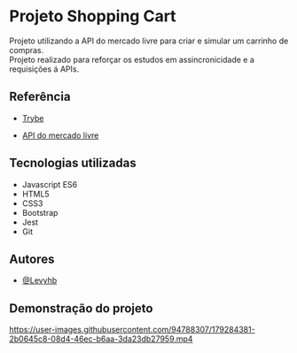# Projeto Shopping Cart

Projeto utilizando a API do mercado livre para criar e simular um carrinho de compras.  
Projeto realizado para reforçar os estudos em assincronicidade e a requisições á APIs.

## Referência

 - [Trybe](https://www.betrybe.com/) 
   
 - [API do mercado livre](https://developers.mercadolivre.com.br/pt_br/itens-e-buscas) 

## Tecnologias utilizadas 

- Javascript ES6 
- HTML5
- CSS3
- Bootstrap
- Jest 
- Git

## Autores

- [@Levyhb](https://github.com/Levyhb)

## Demonstração do projeto

https://user-images.githubusercontent.com/94788307/179284381-2b0645c8-08d4-46ec-b6aa-3da23db27959.mp4
